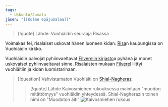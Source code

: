 ```yaml
---
tags:
  - Uskonto/Jumala
jäsen: "[[Kolme epäjumalaa]]"
---
```

>[!quote] Lähde: Vuohiäidin seuraaja Risassa
>
Voimakas fei, risalaiset uskovat hänen luoneen kidan.
[Risa](Risa.md)n kaupungissa on Vuohiäidin kirkko.
>
Vuohiäidin palvojat pyhiinvaeltavat [Filverelin kirjasto](Filverelin%20kirjasto.md)a pyhänä ja monet uskovaiset pyhiinvaeltavat sinne. Risalaisten mukaan [Filverel](Filverel) liittyi vuohiäitiin ja kidan luomistarinaan.


>[!question] Vahvistamaton 
>Vuohiäiti on [Shial-Nagheraz](Shial-Nagheraz.md)
>>[!quote] Lähde
>>Kaivosmiehen rukouksessa mainitaan "muodon mitättömyys" vuohiäidin yhteydessä. Shial-Nagherazin toinen nimi on "Muodoton äiti"
>> ![Kaivosmiehen rukous](Kaivosmiehen%20rukous.md#^d57b67)



